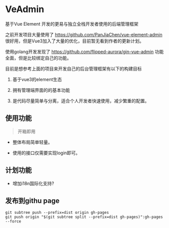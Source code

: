 # VeAdmin
基于Vue Element 开发的更易与独立全栈开发者使用的后端管理框架

之前开发项目大量使用了 https://github.com/PanJiaChen/vue-element-admin  很好用，但是Vue3加入了大量的优化，目前暂无看到作者的更新计划。

使用golang开发发现了 https://github.com/flipped-aurora/gin-vue-admin  功能全面，但是比较绑定自己的功能。

目前是想参考上面的项目来开发自己的后台管理框架有以下的构建目标

1. 基于vue3的element生态

2. 拥有管理端界面的的基本功能

3. 是代码尽量简单与分离，适合个人开发者快速使用，减少繁重的配置。

## 使用功能

> 开箱即用

- 整体布局简单轻量。

- 使用的接口仅需要实现login即可。

## 计划功能

- 增加i18n国际化支持?


## 发布到githu page

```
git subtree push --prefix=dist origin gh-pages
git push origin "$(git subtree split --prefix=dist gh-pages)":gh-pages --force
```